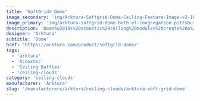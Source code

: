 ```yaml
---
title: 'SoftGrid® Dome'
image_secondary: 'img/Arktura-Softgrid-Dome-Ceiling-Feature-Image-v2-1600x1600.png'
image_primary: 'img/arktura-softgrid-dome-beth-el-congregation-pittsburgh-pa-web-003.jpg'
description: 'Dome%u2019s%20acoustic%20ceiling%20modules%20create%20a%20curve%20effect%20on%20your%20ceiling%2C%20calling%20to%20mind%20gentle%20rolling%20hills.%20These%20hills%20can%20follow%20the%20length%20of%20the%20room%20or%20pull%20focus%20to%20a%20specific%20area%2C%20depending%20on%20your%20design%u2019s%20needs.%20Plus%2C%20Dome%u2019s%20modules%20are%20made%20of%20Soft%20Sound%AE%20material%20for%20acoustic%20comfort%20wherever%20you%20need%20it.%20And%20now%2C%A0for%20larger%20jobs%2C%A0with%20the%20addition%20of%A0SoftGrid%AE%20Max%20options%2C%A0you%20can%20do%20it%20all%20while%A0maximizing%20value%A0and%A0minimizing%20the%20impact%20on%20the%20environment.'
designer: 'Arktura'
subtitle: 'Dome'
href: 'https://arktura.com/product/softgrid-dome/'
tags:
  - 'arktura'
  - 'Acoustic'
  - 'Ceiling Baffles'
  - 'ceiling-clouds'
category: 'ceiling-clouds'
manufacturer: 'Arktura'
slug: '/manufacturers/arktura/ceiling-clouds/arktura-soft-grid-dome'
---
```

